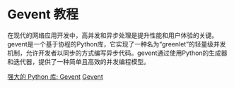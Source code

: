 # Gevent 教程

<show-structure depth="3"/>

在现代的网络应用开发中，高并发和异步处理是提升性能和用户体验的关键。gevent是一个基于协程的Python库，它实现了一种名为“greenlet”的轻量级并发机制，允许开发者以同步的方式编写异步代码。gevent通过使用Python的生成器和迭代器，提供了一种简单且高效的并发编程模型。


<seealso>
<category ref="ref_docs">
    <a href="https://mp.weixin.qq.com/s/RdSXSSb1Ti1fq0LAQUkflw">强大的 Python 库: Gevent</a>
</category>
<category ref="ref_github">
    <a href="https://github.com/gevent/gevent">Gevent</a>
</category>
<category ref="ref_issues">
</category>
<category ref="ref_hf">
</category>
<category ref="ref_ms">
</category>
</seealso>



